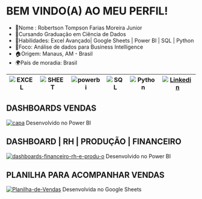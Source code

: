 
# BEM VINDO(A) AO MEU PERFIL!

- 📌Nome : Robertson Tompson Farias Moreira Junior
- 📙Cursando Graduação em Ciência de Dados
- 💼Habilidades: Excel Avançado| Google Sheets | Power BI | SQL | Python
- 🎯Foco: Análise de dados para Business Intelligence
- 🏠Origem: Manaus, AM - Brasil
- 🌍País de moradia: Brasil


|![EXCEL](https://img.shields.io/badge/-Excel-1F6E42?logo=xstate&logoColor=white)| ![SHEET](https://img.shields.io/badge/-Google_Sheet-107C41?logo=googlesheets&logoColor=white)|![powerbi](https://img.shields.io/badge/-Power_BI-F9CC42?logo=powerbi&logoColor=3E4555)|![SQL](https://img.shields.io/badge/-MySQL-4A7DA4?logo=mysql&logoColor=white)|![Python](https://img.shields.io/badge/-Python-3979AF?logo=python&logoColor=FFD347)|[![Linkedin](https://img.shields.io/badge/-Linkedin-0A66C2?logo=linkedin&logoColor=white)](https://www.linkedin.com/in/tompson-moreira/)|
|--|--|--|--|--|--|

## DASHBOARDS VENDAS
[<img src="https://i.ibb.co/80Cqx09/capa.png" alt="capa" border="0">](https://youtu.be/elva6kVRo6Y)
Desenvolvido no Power BI

## DASHBOARD | RH | PRODUÇÃO | FINANCEIRO
[<img src="https://i.ibb.co/tHYDfqT/dashboards-financeiro-rh-e-produ-o.png" alt="dashboards-financeiro-rh-e-produ-o" border="0">](https://youtu.be/BAsVJnoCwbk)
Desenvolvido no Power BI

## PLANILHA PARA ACOMPANHAR VENDAS
[<img src="https://i.ibb.co/6gRxHq1/Planilha-de-Vendas.png" alt="Planilha-de-Vendas" border="0">](https://docs.google.com/spreadsheets/d/1eLT42_yI3NUQt2w0fWJXJjRpxeF8qEy7eQ-H-zqrQKg/edit?usp=sharing)
Desenvolvida no Google Sheets



